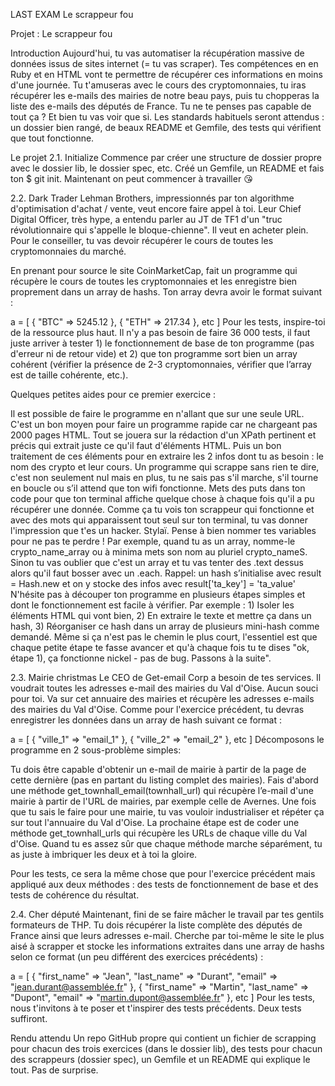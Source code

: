 LAST EXAM Le scrappeur fou

Projet : Le scrappeur fou

Introduction Aujourd'hui, tu vas automatiser la récupération massive de données issus de sites internet (= tu vas scraper). Tes compétences en en Ruby et en HTML vont te permettre de récupérer ces informations en moins d'une journée. Tu t'amuseras avec le cours des cryptomonnaies, tu iras récupérer les e-mails des mairies de notre beau pays, puis tu chopperas la liste des e-mails des députés de France. Tu ne te penses pas capable de tout ça ? Et bien tu vas voir que si.
Les standards habituels seront attendus : un dossier bien rangé, de beaux README et Gemfile, des tests qui vérifient que tout fonctionne.

Le projet
2.1. Initialize Commence par créer une structure de dossier propre avec le dossier lib, le dossier spec, etc. Créé un Gemfile, un README et fais ton $ git init. Maintenant on peut commencer à travailler 😘

2.2. Dark Trader Lehman Brothers, impressionnés par ton algorithme d'optimisation d'achat / vente, veut encore faire appel à toi. Leur Chief Digital Officer, très hype, a entendu parler au JT de TF1 d'un "truc révolutionnaire qui s'appelle le bloque-chienne". Il veut en acheter plein. Pour le conseiller, tu vas devoir récupérer le cours de toutes les cryptomonnaies du marché.

En prenant pour source le site CoinMarketCap, fait un programme qui récupère le cours de toutes les cryptomonnaies et les enregistre bien proprement dans un array de hashs. Ton array devra avoir le format suivant :

a = [
  { "BTC" => 5245.12 },
  { "ETH" => 217.34 }, 
  etc
]
Pour les tests, inspire-toi de la ressource plus haut. Il n'y a pas besoin de faire 36 000 tests, il faut juste arriver à tester 1) le fonctionnement de base de ton programme (pas d'erreur ni de retour vide) et 2) que ton programme sort bien un array cohérent (vérifier la présence de 2-3 cryptomonnaies, vérifier que l’array est de taille cohérente, etc.).

Quelques petites aides pour ce premier exercice :

Il est possible de faire le programme en n'allant que sur une seule URL. C'est un bon moyen pour faire un programme rapide car ne chargeant pas 2000 pages HTML. Tout se jouera sur la rédaction d'un XPath pertinent et précis qui extrait juste ce qu'il faut d'éléments HTML. Puis un bon traitement de ces éléments pour en extraire les 2 infos dont tu as besoin : le nom des crypto et leur cours. Un programme qui scrappe sans rien te dire, c'est non seulement nul mais en plus, tu ne sais pas s'il marche, s'il tourne en boucle ou s’il attend que ton wifi fonctionne. Mets des puts dans ton code pour que ton terminal affiche quelque chose à chaque fois qu'il a pu récupérer une donnée. Comme ça tu vois ton scrappeur qui fonctionne et avec des mots qui apparaissent tout seul sur ton terminal, tu vas donner l'impression que t'es un hacker. Stylaï. Pense à bien nommer tes variables pour ne pas te perdre ! Par exemple, quand tu as un array, nomme-le crypto_name_array ou à minima mets son nom au pluriel crypto_nameS. Sinon tu vas oublier que c'est un array et tu vas tenter des .text dessus alors qu'il faut bosser avec un .each. Rappel: un hash s’initialise avec result = Hash.new et on y stocke des infos avec result['ta_key'] = 'ta_value' N'hésite pas à découper ton programme en plusieurs étapes simples et dont le fonctionnement est facile à vérifier. Par exemple : 1) Isoler les éléments HTML qui vont bien, 2) En extraire le texte et mettre ça dans un hash, 3) Réorganiser ce hash dans un array de plusieurs mini-hash comme demandé. Même si ça n'est pas le chemin le plus court, l'essentiel est que chaque petite étape te fasse avancer et qu'à chaque fois tu te dises "ok, étape 1), ça fonctionne nickel - pas de bug. Passons à la suite".

2.3. Mairie christmas Le CEO de Get-email Corp a besoin de tes services. Il voudrait toutes les adresses e-mail des mairies du Val d'Oise. Aucun souci pour toi. Va sur cet annuaire des mairies et récupère les adresses e-mails des mairies du Val d'Oise. Comme pour l'exercice précédent, tu devras enregistrer les données dans un array de hash suivant ce format :

a = [
  { "ville_1" => "email_1" },
  { "ville_2" => "email_2" }, 
  etc
]
Décomposons le programme en 2 sous-problème simples:

Tu dois être capable d'obtenir un e-mail de mairie à partir de la page de cette dernière (pas en partant du listing complet des mairies). Fais d'abord une méthode get_townhall_email(townhall_url) qui récupère l’e-mail d'une mairie à partir de l'URL de mairies, par exemple celle de Avernes. Une fois que tu sais le faire pour une mairie, tu vas vouloir industrialiser et répéter ça sur tout l'annuaire du Val d'Oise. La prochaine étape est de coder une méthode get_townhall_urls qui récupère les URLs de chaque ville du Val d'Oise. Quand tu es assez sûr que chaque méthode marche séparément, tu as juste à imbriquer les deux et à toi la gloire.

Pour les tests, ce sera la même chose que pour l'exercice précédent mais appliqué aux deux méthodes : des tests de fonctionnement de base et des tests de cohérence du résultat.

2.4. Cher député Maintenant, fini de se faire mâcher le travail par tes gentils formateurs de THP. Tu dois récupérer la liste complète des députés de France ainsi que leurs adresses e-mail. Cherche par toi-même le site le plus aisé à scrapper et stocke les informations extraites dans une array de hashs selon ce format (un peu différent des exercices précédents) :

a = [
  { 
    "first_name" => "Jean",
    "last_name" => "Durant",
    "email" => "jean.durant@assemblée.fr"
  },
  { 
    "first_name" => "Martin",
    "last_name" => "Dupont",
    "email" => "martin.dupont@assemblée.fr"
  },
  etc
]
Pour les tests, nous t'invitons à te poser et t'inspirer des tests précédents. Deux tests suffiront.

Rendu attendu Un repo GitHub propre qui contient un fichier de scrapping pour chacun des trois exercices (dans le dossier lib), des tests pour chacun des scrappeurs (dossier spec), un Gemfile et un README qui explique le tout. Pas de surprise.